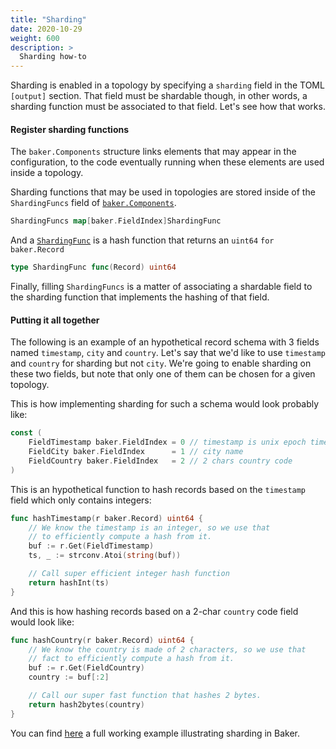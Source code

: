 ```yaml
---
title: "Sharding"
date: 2020-10-29
weight: 600
description: >
  Sharding how-to
---
```


Sharding is enabled in a topology by specifying a `sharding` field in the TOML
`[output]` section. That field must be shardable though, in other words, a 
sharding function must be associated to that field. Let's see how that works.


#### Register sharding functions

The `baker.Components` structure links elements that may appear in the 
configuration, to the code eventually running when these elements are used
inside a topology.

Sharding functions that may be used in topologies are stored inside of 
the `ShardingFuncs` field of [`baker.Components`](https://pkg.go.dev/github.com/AdRoll/baker#Components).

```go
ShardingFuncs map[baker.FieldIndex]ShardingFunc
```

And a [`ShardingFunc`](https://pkg.go.dev/github.com/AdRoll/baker#ShardingFunc)
is a hash function that returns an `uint64` `for baker.Record`

```go
type ShardingFunc func(Record) uint64
```

Finally, filling `ShardingFuncs` is a matter of associating a shardable field to
the sharding function that implements the hashing of that field.


#### Putting it all together

The following is an example of an hypothetical record schema with 3 fields 
named `timestamp`, `city` and `country`. Let's say that we'd like to use 
`timestamp` and `country` for sharding but not `city`. We're going to enable
sharding on these two fields, but note that only one of them can be chosen
for a given topology.

This is how implementing sharding for such a schema would look probably like:

```go
const (
    FieldTimestamp baker.FieldIndex = 0 // timestamp is unix epoch timestamp
    FieldCity baker.FieldIndex      = 1 // city name
    FieldCountry baker.FieldIndex   = 2 // 2 chars country code
)
```

This is an hypothetical function to hash records based on the `timestamp` field
which only contains integers:

```go
func hashTimestamp(r baker.Record) uint64 {
    // We know the timestamp is an integer, so we use that 
    // to efficiently compute a hash from it.
    buf := r.Get(FieldTimestamp)
    ts, _ := strconv.Atoi(string(buf))

    // Call super efficient integer hash function
    return hashInt(ts)
}
```

And this is how hashing records based on a 2-char `country` code field would 
look like:

```go
func hashCountry(r baker.Record) uint64 {
    // We know the country is made of 2 characters, so we use that 
    // fact to efficiently compute a hash from it.
    buf := r.Get(FieldCountry)
    country := buf[:2]

    // Call our super fast function that hashes 2 bytes.
    return hash2bytes(country)
}
```

You can find [here](https://github.com/AdRoll/baker/tree/main/examples/sharding)
a full working example illustrating sharding in Baker.
